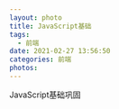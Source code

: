 ```yaml
---
layout: photo
title: JavaScript基础
tags:
  - 前端
date: 2021-02-27 13:56:50
categories: 前端
photos:
---
```

JavaScript基础巩固
<!--more-->

